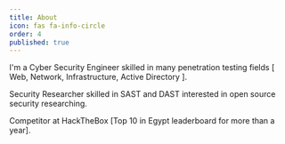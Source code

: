```yaml
---
title: About
icon: fas fa-info-circle
order: 4
published: true
---
```


<p>I'm a Cyber Security Engineer skilled in many penetration testing fields [ Web, Network, Infrastructure, Active Directory ].</p>
<p>Security Researcher skilled in SAST and DAST interested in open source security researching.</p>
<p>Competitor at HackTheBox [Top 10 in Egypt leaderboard for more than a year].</p>
